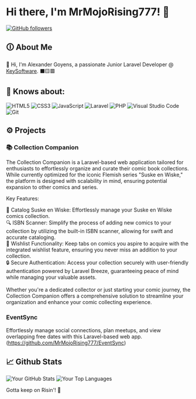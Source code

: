 # Hi there, I'm MrMojoRising777! 👋
[![GitHub followers](https://img.shields.io/github/followers/MrMojoRising777?label=Follow&style=social)](https://github.com/MrMojoRising777)

## 🛈 About Me

👋 Hi, I'm Alexander Goyens, a passionate Junior Laravel Developer @ <a href="https://keysoftware.nl" target="blank">KeySoftware</a>.
⬛🟨🟥

## 🧠 Knows about:

<img src="https://img.shields.io/badge/html5-%23E34F26.svg?style=for-the-badge&amp;logo=html5&amp;logoColor=white" alt="HTML5"> <img src="https://img.shields.io/badge/css3-%231572B6.svg?style=for-the-badge&amp;logo=css3&amp;logoColor=white" alt="CSS3"> <img src="https://img.shields.io/badge/javascript-%23323330.svg?style=for-the-badge&amp;logo=javascript&amp;logoColor=%23F7DF1E" alt="JavaScript"> <img src="https://img.shields.io/badge/laravel-%23FF2D20.svg?style=for-the-badge&amp;logo=laravel&amp;logoColor=white" alt="Laravel"> <img src="https://img.shields.io/badge/php-%23777BB4.svg?style=for-the-badge&amp;logo=php&amp;logoColor=white" alt="PHP"> <img src="https://img.shields.io/badge/visualstudiocode-%23007ACC.svg?style=for-the-badge&amp;logo=visual-studio-code&amp;logoColor=white" alt="Visual Studio Code"> <img src="https://img.shields.io/badge/git-%23F05033.svg?style=for-the-badge&amp;logo=git&amp;logoColor=white" alt="Git">

## ⚙️ Projects

### 📚 Collection Companion

The Collection Companion is a Laravel-based web application tailored for enthusiasts to effortlessly organize and curate their comic book collections. While currently optimized for the iconic Flemish series "Suske en Wiske," the platform is designed with scalability in mind, ensuring potential expansion to other comics and series.

Key Features:

📖 Catalog Suske en Wiske: Effortlessly manage your Suske en Wiske comics collection. <br>
🔍 ISBN Scanner: Simplify the process of adding new comics to your collection by utilizing the built-in ISBN scanner, allowing for swift and accurate cataloging. <br>
📝 Wishlist Functionality: Keep tabs on comics you aspire to acquire with the integrated wishlist feature, ensuring you never miss an addition to your collection. <br>
🔒 Secure Authentication: Access your collection securely with user-friendly authentication powered by Laravel Breeze, guaranteeing peace of mind while managing your valuable assets. <br> <br>
Whether you're a dedicated collector or just starting your comic journey, the Collection Companion offers a comprehensive solution to streamline your organization and enhance your comic collecting experience.

### EventSync
Effortlessly manage social connections, plan meetups, and view overlapping free dates with this Laravel-based web app.
(https://github.com/MrMojoRising777/EventSync)


## 📈 Github Stats

![Your GitHub Stats](https://github-readme-stats.vercel.app/api?username=MrMojoRising777&show_icons=true&hide=issues,contribs&theme=radical) ![Your Top Languages](https://github-readme-stats.vercel.app/api/top-langs/?username=MrMojoRising777&layout=compact&theme=radical)

Gotta keep on Risin'! 🚀
